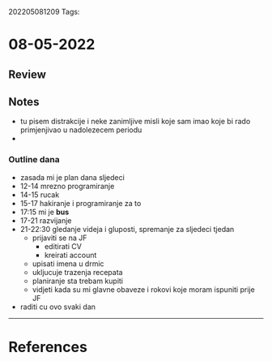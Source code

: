 202205081209
Tags: 
# 08-05-2022
## Review

## Notes
- tu pisem distrakcije i neke zanimljive misli koje sam imao koje bi rado primjenjivao u nadolezecem periodu
- 
### Outline dana
- zasada mi je plan dana sljedeci
- 12-14 mrezno programiranje
- 14-15 rucak
- 15-17 hakiranje i programiranje za to
- 17:15 mi je **bus**
- 17-21 razvijanje
- 21-22:30 gledanje videja i gluposti, spremanje za sljedeci tjedan
	- prijaviti se na JF
		- editirati CV
		- kreirati account
	- upisati imena u drmic
	- ukljucuje trazenja recepata
	- planiranje sta trebam kupiti
	- vidjeti kada su mi glavne obaveze i rokovi koje moram ispuniti prije JF
- raditi cu ovo svaki dan
---
# References